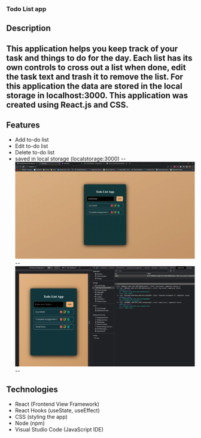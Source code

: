 ### Todo List app 

## Description
This application helps you keep track of your task and things to do for the day. Each list has its own controls to cross out a list when done, edit the task text and trash it to remove the list. For this application the data are stored in the local storage in localhost:3000. This application was created using React.js and CSS. 
--
## Features
- Add to-do list
- Edit to-do list
- Delete to-do list
- saved in local storage (localstorage:3000)
--
![caption](img/todoapp.gif)
--
![alt text](https://github.com/tpemba100/todo-app/blob/master/img/7.png?raw=true)
--
## Technologies
- React (Frontend View Framework)
- React Hooks (useState, useEffect)
- CSS (styling the app)
- Node (npm)
- Visual Studio Code (JavaScript IDE)
